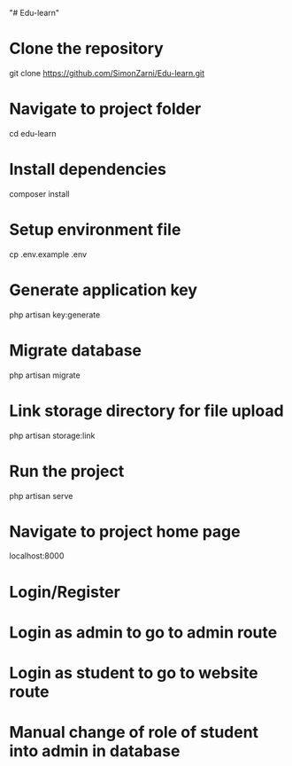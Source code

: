 "# Edu-learn" 

# Clone the repository 
git clone https://github.com/SimonZarni/Edu-learn.git

# Navigate to project folder
cd edu-learn

# Install dependencies
composer install 

# Setup environment file
cp .env.example .env

# Generate application key
php artisan key:generate

# Migrate database
php artisan migrate

# Link storage directory for file upload
php artisan storage:link

# Run the project
php artisan serve

# Navigate to project home page
localhost:8000

# Login/Register
# Login as admin to go to admin route
# Login as student to go to website route

# Manual change of role of student into admin in database
